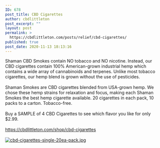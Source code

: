 ```yaml
---
ID: 678
post_title: CBD Cigarettes
author: cbdlittleton
post_excerpt: ""
layout: post
permalink: >
  https://cbdlittleton.com/posts/relief/cbd-cigarettes/
published: true
post_date: 2020-11-13 18:13:16
---
```

<html><head></head><body>
Shaman CBD Smokes contain NO tobacco and NO nicotine. Instead, our CBD cigarettes contain 100% American-grown industrial hemp which contains a wide array of cannabinoids and terpenes. Unlike most tobacco cigarettes, our hemp blend is grown without the use of pesticides.<br /><br />Shaman Smokes are CBD cigarettes blended from USA-grown hemp. We chose these hemp strains for relaxation and focus, making each Shaman Smokes the best hemp cigarette available. 20 cigarettes in each pack, 10 packs to a carton. Tobacco-free. <br /><br />Buy a SAMPLE of 4 CBD Cigarettes to see which flavor you like for only $2.99.<br /><br /><a href="https://cbdlittleton.com/shop/cbd-cigarettes">https://cbdlittleton.com/shop/cbd-cigarettes</a><span> </span>
</body>
</html><br/><br/><a href="https://snd-videos.s3.amazonaws.com/288012/1605316280348.jpg"  title="cbd-cigarettes-single-20ea-pack.jpg" ><img src="https://snd-videos.s3.amazonaws.com/288012/1605316280348.jpg" alt="cbd-cigarettes-single-20ea-pack.jpg" title="cbd-cigarettes-single-20ea-pack.jpg" /></a>